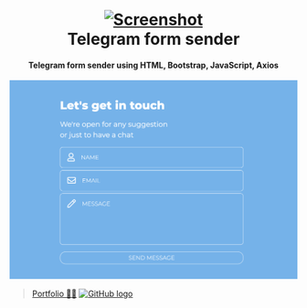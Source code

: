 <h1 align="center">
  <br>
  <a href="https://elaborate-biscotti-b180ae.netlify.app/"><img width="214" alt="Screenshot" src="https://icons.iconarchive.com/icons/froyoshark/enkel/256/Telegram-icon.png"></a>
  <br>
  Telegram form sender
  <br>
  <h4 align="center">Telegram form sender using HTML, Bootstrap, JavaScript, Axios
</h1>

<img alt="Screenshot" src="./screenshot.png">

> [Portfolio 👨‍💻](https://yuriy-kulakovskyi.github.io/Portfolio/) <a href="https://github.com/yuriy-kulakovskyi"><img width="30" src="https://camo.githubusercontent.com/eff93eb40f9cb9691cdbedba4158b8acca6e4a33d723234f5135cea107381a05/68747470733a2f2f63646e342e69636f6e66696e6465722e636f6d2f646174612f69636f6e732f69636f6e73696d706c652d6c6f676f74797065732f3531322f6769746875622d3531322e706e67" alt="GitHub logo"></a>
